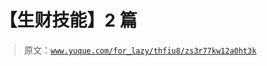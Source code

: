 # 【生财技能】2 篇

> 原文：[`www.yuque.com/for_lazy/thfiu8/zs3r77kw12a0ht3k`](https://www.yuque.com/for_lazy/thfiu8/zs3r77kw12a0ht3k)

